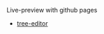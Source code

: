 Live-preview with github pages
* [tree-editor](https://opensemanticlab.github.io/json-editor/tests/pages/tree.html)
